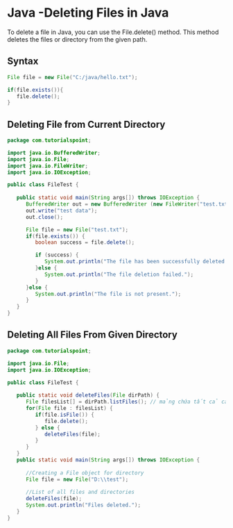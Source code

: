# Java -Deleting Files in Java

To delete a file in Java, you can use the File.delete() method. This method deletes the files or directory from the given path.

## Syntax

```java
File file = new File("C:/java/hello.txt");

if(file.exists()){
   file.delete();
}
```

## Deleting File from Current Directory

```java
package com.tutorialspoint;

import java.io.BufferedWriter;
import java.io.File;
import java.io.FileWriter;
import java.io.IOException;

public class FileTest {
  
   public static void main(String args[]) throws IOException {
      BufferedWriter out = new BufferedWriter (new FileWriter("test.txt"));
      out.write("test data");
      out.close();

      File file = new File("test.txt");
      if(file.exists()) {
         boolean success = file.delete();

         if (success) {
            System.out.println("The file has been successfully deleted."); 
         }else {
            System.out.println("The file deletion failed.");
         }        
      }else {
         System.out.println("The file is not present."); 
      }
   }
}
```

## Deleting All Files From Given Directory

```java
package com.tutorialspoint;

import java.io.File;
import java.io.IOException;

public class FileTest {
  
   public static void deleteFiles(File dirPath) {
      File filesList[] = dirPath.listFiles(); // mảng chứa tất cả các file và thư mục con trong đường dẫn được chỉ định dirPath.
      for(File file : filesList) {
         if(file.isFile()) {
            file.delete();
         } else {
            deleteFiles(file);
         }
      }
   }
   public static void main(String args[]) throws IOException {
      
      //Creating a File object for directory
      File file = new File("D:\\test");
      
      //List of all files and directories
      deleteFiles(file);
      System.out.println("Files deleted.");
   }
}
```